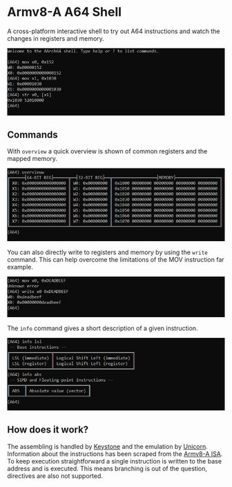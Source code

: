 # Armv8-A A64 Shell
A cross-platform interactive shell to try out A64 instructions and watch the changes in registers and memory.

![screenshot](screenshots/feadback.PNG)  

## Commands
With `overview` a quick overview is shown of common registers and the mapped memory.  

![screenshot](screenshots/overvieuw.PNG)  

You can also directly write to registers and memory by using the `write` command. This can help overcome the limitations of the MOV instruction far example.  

![screenshot](screenshots/write.PNG)  

The `info` command gives a short description of a given instruction.  

![screenshot](screenshots/info.PNG)  

## How does it work?
The assembling is handled by [Keystone](https://www.keystone-engine.org/) and the emulation by [Unicorn](https://www.unicorn-engine.org/).  
Information about the instructions has been scraped from the [Armv8-A ISA](https://developer.arm.com/docs/ddi0596/i).  
To keep execution straightforward a single instruction is written to the base address and is executed. This means branching is out of the question, directives are also not supported.  



